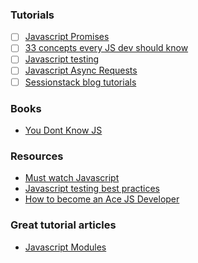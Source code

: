 ### Tutorials
- [ ] [Javascript Promises](https://www.udacity.com/course/javascript-promises--ud898)
- [ ] [33 concepts every JS dev should know](https://github.com/leonardomso/33-js-concepts#readme)
- [ ] [Javascript testing](https://www.udacity.com/course/javascript-testing--ud549)
- [ ] [Javascript Async Requests](https://www.udacity.com/course/asynchronous-javascript-requests--ud109)
- [ ] [Sessionstack blog tutorials](https://blog.sessionstack.com/tagged/tutorial)
### Books
- [You Dont Know JS](https://github.com/getify/You-Dont-Know-JS)
### Resources
 - [Must watch Javascript](https://github.com/AllThingsSmitty/must-watch-javascript)
 - [Javascript testing best practices](https://github.com/goldbergyoni/javascript-testing-best-practices#section-0%EF%B8%8F%E2%83%A3-the-golden-rule)
 - [How to become an Ace JS Developer](https://codeburst.io/things-you-need-to-know-to-become-an-ace-javascript-developer-aa703397268d)
 
 ### Great tutorial articles
 - [Javascript Modules](https://tylermcginnis.com/javascript-modules-iifes-commonjs-esmodules/)

